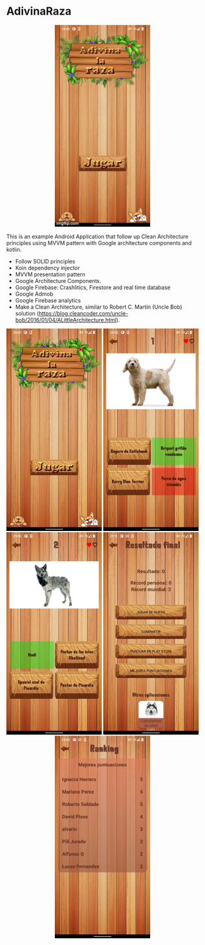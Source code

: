 # AdivinaRaza

<p align="center">
  <img src="https://github.com/AlvaroQ/AdivinaRaza/blob/main/capture/game.gif" width="250"> 
</p>
 
This is an example Android Application that follow up Clean Architecture principles using MVVM pattern with Google architecture components and kotlin.
 - Follow SOLID principles
 - Koin dependency injector
 - MVVM presentation pattern
 - Google Architecture Components.
 - Google Firebase: Crashlitics, Firestore and real time database
 - Google Admob
 - Google Firebase analytics
 - Make a Clean Architecture, similar to Robert C. Martin (Uncle Bob) solution (https://blog.cleancoder.com/uncle-bob/2016/01/04/ALittleArchitecture.html).

<p align="center">
 <img src="https://github.com/AlvaroQ/AdivinaRaza/blob/main/capture/seleccione.jpeg" width="250"> 
 <img src="https://github.com/AlvaroQ/AdivinaRaza/blob/main/capture/game_fail.jpeg" width="250"> 
 <img src="https://github.com/AlvaroQ/AdivinaRaza/blob/main/capture/game_ok.jpeg" width="250"> 
 <img src="https://github.com/AlvaroQ/AdivinaRaza/blob/main/capture/result.jpeg" width="250"> 
 <img src="https://github.com/AlvaroQ/AdivinaRaza/blob/main/capture/ranking.jpeg" width="250"> 
</p>
